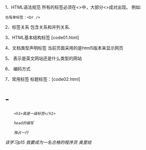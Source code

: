 1、HTML语法规范
    所有的标签必须在<>中，大部分<>成对出现。
        例如:<html></html>
    
    也有单标签：<br />

2、标签关系
    包含关系和并列关系.

3、HTML基本结构标签 [code01.html]

4、文档类型声明标签
    <!DOCTYPE html> 当前页面采用的是html5版本来显示网页

5、<html lang="en">
    表示是英文网站还是什么类型的网站

6、<meta charset="UTF-8"> 编码方式

7、常用标签
    标题标签：[code02.html]
        <h1> - <h6>

        <h1>我是一级标签</h1>

        head的缩写

        独占一行

该学习p15 我要成为一名合格的程序员 奥里给
